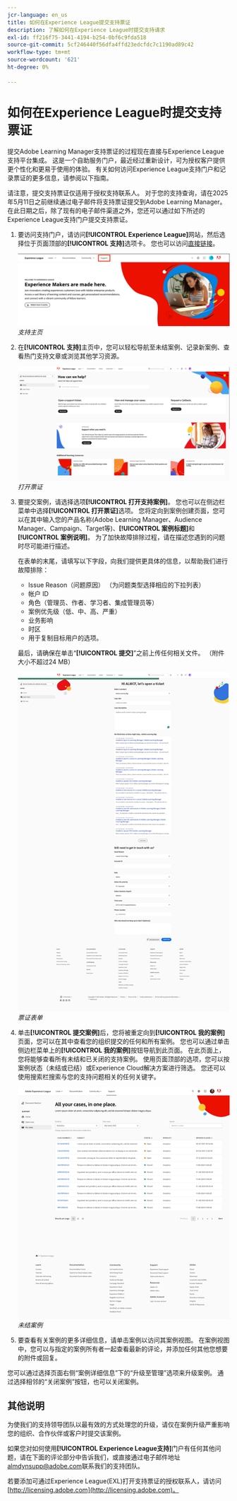 ```yaml
---
jcr-language: en_us
title: 如何在Experience League提交支持票证
description: 了解如何在Experience League时提交支持请求
exl-id: ff216f75-3441-4194-b254-0bf6c9fda518
source-git-commit: 5cf246440f56dfa4ffd23edcfdc7c1190ad89c42
workflow-type: tm+mt
source-wordcount: '621'
ht-degree: 0%

---
```


# 如何在Experience League时提交支持票证

提交Adobe Learning Manager支持票证的过程现在直接与Experience League支持平台集成。 这是一个自助服务门户，最近经过重新设计，可为授权客户提供更个性化和更易于使用的体验。 有关如何访问Experience League支持门户和记录票证的更多信息，请参阅以下指南。

请注意，提交支持票证仅适用于授权支持联系人。 对于您的支持查询，请在2025年5月11日之前继续通过电子邮件将支持票证提交到Adobe Learning Manager。 在此日期之后，除了现有的电子邮件渠道之外，您还可以通过如下所述的Experience League支持门户提交支持票证。

1. 要访问支持门户，请访问&#x200B;**[!UICONTROL Experience League]**&#x200B;网站，然后选择位于页面顶部的&#x200B;**[!UICONTROL 支持]**&#x200B;选项卡。 您也可以访问[直接链接](https://experienceleague.adobe.com/home#support)。

   ![](assets/support.png)
   _支持主页_

2. 在&#x200B;**[!UICONTROL 支持]**&#x200B;主页中，您可以轻松导航至未结案例、记录新案例、查看热门支持文章或浏览其他学习资源。

   ![](assets/open-ticket.png)
   _打开票证_

3. 要提交案例，请选择选项&#x200B;**[!UICONTROL 打开支持案例]**。 您也可以在侧边栏菜单中选择&#x200B;**[!UICONTROL 打开票证]**&#x200B;选项。 您将定向到案例创建页面，您可以在其中输入您的产品名称(Adobe Learning Manager、Audience Manager、Campaign、Target等)、**[!UICONTROL 案例标题]**&#x200B;和&#x200B;**[!UICONTROL 案例说明]**。 为了加快故障排除过程，请在描述您遇到的问题时尽可能进行描述。

   在表单的末尾，请填写以下字段，向我们提供更具体的信息，以帮助我们进行故障排除：

   * Issue Reason（问题原因） （为问题类型选择相应的下拉列表）
   * 帐户 ID
   * 角色（管理员、作者、学习者、集成管理员等）
   * 案例优先级（低、中、高、严重）
   * 业务影响
   * 时区
   * 用于复制目标用户的选项。

   最后，请确保在单击“**[!UICONTROL 提交]**”之前上传任何相关文件。 （附件大小不超过24 MB）

   ![](assets/ticket-form.png)
   _票证表单_

4. 单击&#x200B;**[!UICONTROL 提交案例]**&#x200B;后，您将被重定向到&#x200B;**[!UICONTROL 我的案例]**&#x200B;页面，您可以在其中查看您的组织提交的任何和所有案例。 您也可以通过单击侧边栏菜单上的&#x200B;**[!UICONTROL 我的案例]**&#x200B;按钮导航到此页面。 在此页面上，您将能够查看所有未结和已关闭的支持案例。 使用页面顶部的选项，您可以按案例状态（未结或已结）或Experience Cloud解决方案进行筛选。 您还可以使用搜索栏搜索与您的支持问题相关的任何关键字。

   ![](assets/open-cases.png)
   _未结案例_

5. 要查看有关案例的更多详细信息，请单击案例以访问其案例视图。 在案例视图中，您可以与指定的案例所有者一起查看最新的评论，并添加任何其他您想要的附件或回复。

您可以通过选择页面右侧“案例详细信息”下的“升级至管理”选项来升级案例。 通过选择相邻的“关闭案例”按钮，也可以关闭案例。

## 其他说明

为使我们的支持领导团队以最有效的方式处理您的升级，请仅在案例升级严重影响您的组织、合作伙伴或客户时提交该案例。

如果您对如何使用&#x200B;**[!UICONTROL Experience League支持]**&#x200B;门户有任何其他问题，请在下面的评论部分中告诉我们，或直接通过电子邮件地址[almdynsupp@adobe.com](mailto:almdynsupp@adobe.com)联系我们的支持团队。

若要添加可通过Experience League(EXL)打开支持票证的授权联系人，请访问[http://licensing.adobe.com](http://licensing.adobe.com)。

